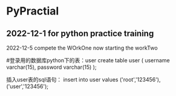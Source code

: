 # PyPractial

## 2022-12-1 for python practice training

2022-12-5 compete the WOrkOne
now starting the workTwo

#登录用的数据库python下的表：user
create table user (
username varchar(15),
password varchar(15)
);

插入user表的sql语句：
insert into user values
('root','123456'),
('user','123456');